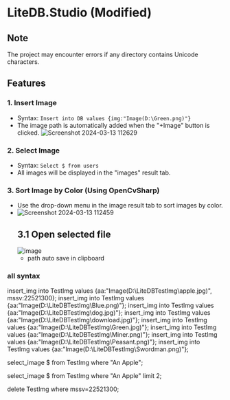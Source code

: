 # LiteDB.Studio (Modified)

## Note

The project may encounter errors if any directory contains Unicode characters.

## Features

### 1. Insert Image

   - Syntax: `Insert into DB values {img:"Image(D:\Green.png)"}`
   - The image path is automatically added when the "+Image" button is clicked.
![Screenshot 2024-03-13 112629](https://github.com/tanthcstt/mod-lite-db/assets/127326550/208f0e61-1aaf-4191-aefb-d7bbb6fe9b4e)

### 2. Select Image

   - Syntax: `Select $ from users`
   - All images will be displayed in the "images" result tab.  


### 3. Sort Image by Color (Using OpenCvSharp)

   - Use the drop-down menu in the image result tab to sort images by color.
 - ![Screenshot 2024-03-13 112459](https://github.com/tanthcstt/mod-lite-db/assets/127326550/7e7ae1a6-a67c-4649-91f9-23ab42ec7a96)
   ## 3.1 Open selected file
   ![image](https://github.com/tanthcstt/mod-lite-db/assets/127326550/3fec47ec-2749-4cf4-b486-e8045a7090e7)
   - path auto save in clipboard

### all syntax


insert_img into TestImg values {aa:"Image(D:\\LiteDBTestImg\\apple.jpg)", mssv:22521300};
insert_img into TestImg values {aa:"Image(D:\\LiteDBTestImg\\Blue.png)"};
insert_img into TestImg values {aa:"Image(D:\\LiteDBTestImg\\dog.jpg)"};
insert_img into TestImg values {aa:"Image(D:\\LiteDBTestImg\\download.jpg)"};
insert_img into TestImg values {aa:"Image(D:\\LiteDBTestImg\\Green.jpg)"};
insert_img into TestImg values {aa:"Image(D:\\LiteDBTestImg\\Miner.png)"};
insert_img into TestImg values {aa:"Image(D:\\LiteDBTestImg\\Peasant.png)"};
insert_img into TestImg values {aa:"Image(D:\\LiteDBTestImg\\Swordman.png)"};

select_image $ from TestImg where "An Apple";

select_image $ from TestImg where "An Apple" limit 2;


delete TestImg where mssv=22521300;